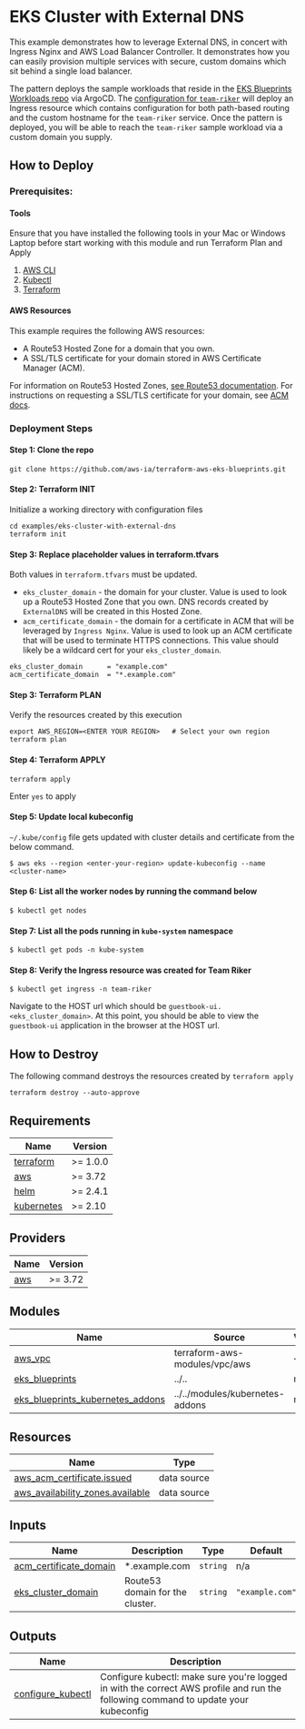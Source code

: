 # EKS Cluster with External DNS

This example demonstrates how to leverage External DNS, in concert with Ingress Nginx and AWS Load Balancer Controller. It demonstrates how you can easily provision multiple services with secure, custom domains which sit behind a single load balancer.

The pattern deploys the sample workloads that reside in the [EKS Blueprints Workloads repo](https://github.com/aws-samples/eks-blueprints-workloads) via ArgoCD. The [configuration for `team-riker`](https://github.com/aws-samples/eks-blueprints-workloads/tree/main/teams/team-riker/dev/templates) will deploy an Ingress resource which contains configuration for both path-based routing and the custom hostname for the `team-riker` service. Once the pattern is deployed, you will be able to reach the `team-riker` sample workload via a custom domain you supply.

## How to Deploy

### Prerequisites:

#### Tools

Ensure that you have installed the following tools in your Mac or Windows Laptop before start working with this module and run Terraform Plan and Apply

1. [AWS CLI](https://docs.aws.amazon.com/cli/latest/userguide/install-cliv2.html)
2. [Kubectl](https://Kubernetes.io/docs/tasks/tools/)
3. [Terraform](https://learn.hashicorp.com/tutorials/terraform/install-cli)

#### AWS Resources

This example requires the following AWS resources:

- A Route53 Hosted Zone for a domain that you own.
- A SSL/TLS certificate for your domain stored in AWS Certificate Manager (ACM).

For information on Route53 Hosted Zones, [see Route53 documentation](https://docs.aws.amazon.com/Route53/latest/DeveloperGuide/hosted-zones-working-with.html). For instructions on requesting a SSL/TLS certificate for your domain, see [ACM docs](https://docs.aws.amazon.com/acm/latest/userguide/gs.html).

### Deployment Steps

#### Step 1: Clone the repo

```shell script
git clone https://github.com/aws-ia/terraform-aws-eks-blueprints.git
```

#### Step 2: Terraform INIT

Initialize a working directory with configuration files

```shell script
cd examples/eks-cluster-with-external-dns
terraform init
```

#### Step 3: Replace placeholder values in terraform.tfvars

Both values in `terraform.tfvars` must be updated.

- `eks_cluster_domain` - the domain for your cluster. Value is used to look up a Route53 Hosted Zone that you own. DNS records created by `ExternalDNS` will be created in this Hosted Zone.
- `acm_certificate_domain` - the domain for a certificate in ACM that will be leveraged by `Ingress Nginx`. Value is used to look up an ACM certificate that will be used to terminate HTTPS connections. This value should likely be a wildcard cert for your `eks_cluster_domain`.

```
eks_cluster_domain      = "example.com"
acm_certificate_domain  = "*.example.com"
```

#### Step 3: Terraform PLAN

Verify the resources created by this execution

```shell script
export AWS_REGION=<ENTER YOUR REGION>   # Select your own region
terraform plan
```

#### Step 4: Terraform APPLY

```shell script
terraform apply
```

Enter `yes` to apply

#### Step 5: Update local kubeconfig

`~/.kube/config` file gets updated with cluster details and certificate from the below command.

    $ aws eks --region <enter-your-region> update-kubeconfig --name <cluster-name>

#### Step 6: List all the worker nodes by running the command below

    $ kubectl get nodes

#### Step 7: List all the pods running in `kube-system` namespace

    $ kubectl get pods -n kube-system

#### Step 8: Verify the Ingress resource was created for Team Riker

    $ kubectl get ingress -n team-riker

Navigate to the HOST url which should be `guestbook-ui.<eks_cluster_domain>`. At this point, you should be able to view the `guestbook-ui` application in the browser at the HOST url.

## How to Destroy

The following command destroys the resources created by `terraform apply`

```shell script
terraform destroy --auto-approve
```

<!-- BEGINNING OF PRE-COMMIT-TERRAFORM DOCS HOOK -->
## Requirements

| Name | Version |
|------|---------|
| <a name="requirement_terraform"></a> [terraform](#requirement\_terraform) | >= 1.0.0 |
| <a name="requirement_aws"></a> [aws](#requirement\_aws) | >= 3.72 |
| <a name="requirement_helm"></a> [helm](#requirement\_helm) | >= 2.4.1 |
| <a name="requirement_kubernetes"></a> [kubernetes](#requirement\_kubernetes) | >= 2.10 |

## Providers

| Name | Version |
|------|---------|
| <a name="provider_aws"></a> [aws](#provider\_aws) | >= 3.72 |

## Modules

| Name | Source | Version |
|------|--------|---------|
| <a name="module_aws_vpc"></a> [aws\_vpc](#module\_aws\_vpc) | terraform-aws-modules/vpc/aws | ~> 3.0 |
| <a name="module_eks_blueprints"></a> [eks\_blueprints](#module\_eks\_blueprints) | ../.. | n/a |
| <a name="module_eks_blueprints_kubernetes_addons"></a> [eks\_blueprints\_kubernetes\_addons](#module\_eks\_blueprints\_kubernetes\_addons) | ../../modules/kubernetes-addons | n/a |

## Resources

| Name | Type |
|------|------|
| [aws_acm_certificate.issued](https://registry.terraform.io/providers/hashicorp/aws/latest/docs/data-sources/acm_certificate) | data source |
| [aws_availability_zones.available](https://registry.terraform.io/providers/hashicorp/aws/latest/docs/data-sources/availability_zones) | data source |

## Inputs

| Name | Description | Type | Default | Required |
|------|-------------|------|---------|:--------:|
| <a name="input_acm_certificate_domain"></a> [acm\_certificate\_domain](#input\_acm\_certificate\_domain) | *.example.com | `string` | n/a | yes |
| <a name="input_eks_cluster_domain"></a> [eks\_cluster\_domain](#input\_eks\_cluster\_domain) | Route53 domain for the cluster. | `string` | `"example.com"` | no |

## Outputs

| Name | Description |
|------|-------------|
| <a name="output_configure_kubectl"></a> [configure\_kubectl](#output\_configure\_kubectl) | Configure kubectl: make sure you're logged in with the correct AWS profile and run the following command to update your kubeconfig |
<!-- END OF PRE-COMMIT-TERRAFORM DOCS HOOK -->
